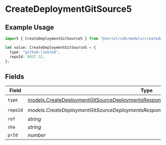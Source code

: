 # CreateDeploymentGitSource5

## Example Usage

```typescript
import { CreateDeploymentGitSource5 } from "@vercel/sdk/models/createdeploymentop.js";

let value: CreateDeploymentGitSource5 = {
  type: "github-limited",
  repoId: 8037.32,
};
```

## Fields

| Field                                                                                                                                                                                  | Type                                                                                                                                                                                   | Required                                                                                                                                                                               | Description                                                                                                                                                                            |
| -------------------------------------------------------------------------------------------------------------------------------------------------------------------------------------- | -------------------------------------------------------------------------------------------------------------------------------------------------------------------------------------- | -------------------------------------------------------------------------------------------------------------------------------------------------------------------------------------- | -------------------------------------------------------------------------------------------------------------------------------------------------------------------------------------- |
| `type`                                                                                                                                                                                 | [models.CreateDeploymentGitSourceDeploymentsResponse200ApplicationJSONResponseBody5Type](../models/createdeploymentgitsourcedeploymentsresponse200applicationjsonresponsebody5type.md) | :heavy_check_mark:                                                                                                                                                                     | N/A                                                                                                                                                                                    |
| `repoId`                                                                                                                                                                               | *models.CreateDeploymentGitSourceDeploymentsResponseRepoId*                                                                                                                            | :heavy_check_mark:                                                                                                                                                                     | N/A                                                                                                                                                                                    |
| `ref`                                                                                                                                                                                  | *string*                                                                                                                                                                               | :heavy_minus_sign:                                                                                                                                                                     | N/A                                                                                                                                                                                    |
| `sha`                                                                                                                                                                                  | *string*                                                                                                                                                                               | :heavy_minus_sign:                                                                                                                                                                     | N/A                                                                                                                                                                                    |
| `prId`                                                                                                                                                                                 | *number*                                                                                                                                                                               | :heavy_minus_sign:                                                                                                                                                                     | N/A                                                                                                                                                                                    |